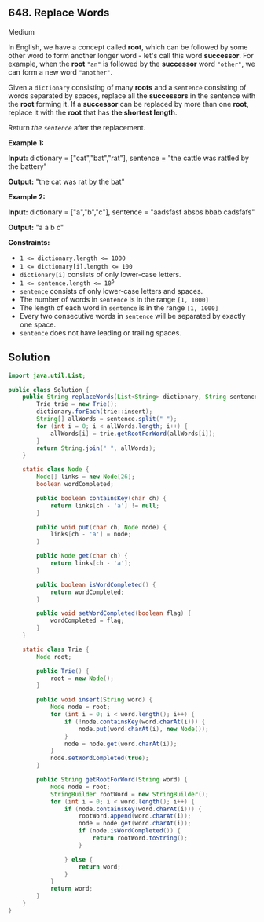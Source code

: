 ## 648\. Replace Words

Medium

In English, we have a concept called **root**, which can be followed by some other word to form another longer word - let's call this word **successor**. For example, when the **root** `"an"` is followed by the **successor** word `"other"`, we can form a new word `"another"`.

Given a `dictionary` consisting of many **roots** and a `sentence` consisting of words separated by spaces, replace all the **successors** in the sentence with the **root** forming it. If a **successor** can be replaced by more than one **root**, replace it with the **root** that has **the shortest length**.

Return _the `sentence`_ after the replacement.

**Example 1:**

**Input:** dictionary = ["cat","bat","rat"], sentence = "the cattle was rattled by the battery"

**Output:** "the cat was rat by the bat"

**Example 2:**

**Input:** dictionary = ["a","b","c"], sentence = "aadsfasf absbs bbab cadsfafs"

**Output:** "a a b c"

**Constraints:**

*   `1 <= dictionary.length <= 1000`
*   `1 <= dictionary[i].length <= 100`
*   `dictionary[i]` consists of only lower-case letters.
*   <code>1 <= sentence.length <= 10<sup>6</sup></code>
*   `sentence` consists of only lower-case letters and spaces.
*   The number of words in `sentence` is in the range `[1, 1000]`
*   The length of each word in `sentence` is in the range `[1, 1000]`
*   Every two consecutive words in `sentence` will be separated by exactly one space.
*   `sentence` does not have leading or trailing spaces.

## Solution

```java
import java.util.List;

public class Solution {
    public String replaceWords(List<String> dictionary, String sentence) {
        Trie trie = new Trie();
        dictionary.forEach(trie::insert);
        String[] allWords = sentence.split(" ");
        for (int i = 0; i < allWords.length; i++) {
            allWords[i] = trie.getRootForWord(allWords[i]);
        }
        return String.join(" ", allWords);
    }

    static class Node {
        Node[] links = new Node[26];
        boolean wordCompleted;

        public boolean containsKey(char ch) {
            return links[ch - 'a'] != null;
        }

        public void put(char ch, Node node) {
            links[ch - 'a'] = node;
        }

        public Node get(char ch) {
            return links[ch - 'a'];
        }

        public boolean isWordCompleted() {
            return wordCompleted;
        }

        public void setWordCompleted(boolean flag) {
            wordCompleted = flag;
        }
    }

    static class Trie {
        Node root;

        public Trie() {
            root = new Node();
        }

        public void insert(String word) {
            Node node = root;
            for (int i = 0; i < word.length(); i++) {
                if (!node.containsKey(word.charAt(i))) {
                    node.put(word.charAt(i), new Node());
                }
                node = node.get(word.charAt(i));
            }
            node.setWordCompleted(true);
        }

        public String getRootForWord(String word) {
            Node node = root;
            StringBuilder rootWord = new StringBuilder();
            for (int i = 0; i < word.length(); i++) {
                if (node.containsKey(word.charAt(i))) {
                    rootWord.append(word.charAt(i));
                    node = node.get(word.charAt(i));
                    if (node.isWordCompleted()) {
                        return rootWord.toString();
                    }

                } else {
                    return word;
                }
            }
            return word;
        }
    }
}
```